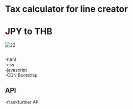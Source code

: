 <h1>Tax calculator for line creator</h1>
<h1>JPY to THB</h1>



![22](https://github.com/za12ew44zz/Tax-Calculator-Line-Creator/assets/85066044/2622c810-1ec6-40c2-9041-cf8c45c88096)




<h2 class="code-line" data-line-start=3 data-line-end=4 ><a id="Using_3"></a></h2> <p class="has-line-data" data-line-start="4" data-line-end="8">-html<br> -css<br> -javascript<br> -CDN Bootstrap</p> <h2 class="code-line" data-line-start=10 data-line-end=11 ><a id="API_10"></a>API</h2> <p class="has-line-data" data-line-start="11" data-line-end="12">-frankfurther API</p>

